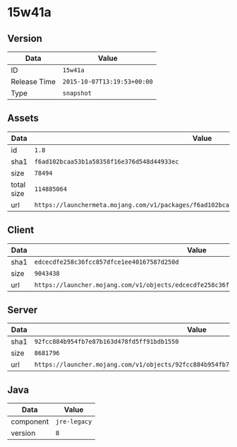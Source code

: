 # 15w41a

## Version

|**Data**        | **Value**                 |
|----------------|-------------------------|
| ID   | ```15w41a```   |
| Release Time   | ```2015-10-07T13:19:53+00:00```   |
| Type   | ```snapshot```   |

## Assets

|**Data**        | **Value**                 |
|----------------|-------------------------|
| id   | ```1.8```   |
| sha1   | ```f6ad102bcaa53b1a58358f16e376d548d44933ec```   |
| size   | ```78494```   |
| total size  | ```114885064```  |
| url       | ```https://launchermeta.mojang.com/v1/packages/f6ad102bcaa53b1a58358f16e376d548d44933ec/1.8.json``` |

## Client

|**Data**        | **Value**                 |
|----------------|-------------------------|
| sha1   | ```edcecdfe258c36fcc857dfce1ee40167587d250d```   |
| size   | ```9043438```   |
| url       | ```https://launcher.mojang.com/v1/objects/edcecdfe258c36fcc857dfce1ee40167587d250d/client.jar``` |

## Server

|**Data**        | **Value**                 |
|----------------|-------------------------|
| sha1   | ```92fcc884b954fb7e87b163d478fd5ff91bdb1550```   |
| size   | ```8681796```   |
| url       | ```https://launcher.mojang.com/v1/objects/92fcc884b954fb7e87b163d478fd5ff91bdb1550/server.jar``` |

## Java

|**Data**        | **Value**                 |
|----------------|-------------------------|
| component   | ```jre-legacy```   |
| version   | ```8```   |